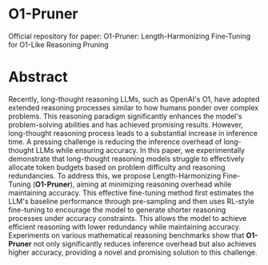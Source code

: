 # O1-Pruner
Official repository for paper: O1-Pruner: Length-Harmonizing Fine-Tuning for O1-Like Reasoning Pruning

# Abstract
Recently, long-thought reasoning LLMs, such as OpenAI's O1, have adopted extended reasoning processes similar to how humans ponder over complex problems. This reasoning paradigm significantly enhances the model's problem-solving abilities and has achieved promising results. However, long-thought reasoning process leads to a substantial increase in inference time. A pressing challenge is reducing the inference overhead of long-thought LLMs while ensuring accuracy. 
In this paper, we experimentally demonstrate that long-thought reasoning models struggle to effectively allocate token budgets based on problem difficulty and reasoning redundancies. To address this, we propose Length-Harmonizing Fine-Tuning (**O1-Pruner**), aiming at minimizing reasoning overhead while maintaining accuracy. This effective fine-tuning method first estimates the LLM's baseline performance through pre-sampling and then uses RL-style fine-tuning to encourage the model to generate shorter reasoning processes under accuracy constraints. This allows the model to achieve efficient reasoning with lower redundancy while maintaining accuracy. Experiments on various mathematical reasoning benchmarks show that **O1-Pruner** not only significantly reduces inference overhead but also achieves higher accuracy, providing a novel and promising solution to this challenge.
